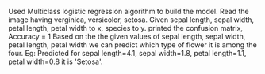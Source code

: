 Used Multiclass logistic regression algorithm to build the model.
Read the image having verginica, versicolor, setosa.
Given sepal length, sepal width, petal length, petal width to x, species to y. 
printed the confusion matrix, Accuracy = 1
Based on the the given values of sepal length, sepal width, petal length, petal width we can predict which type of flower it is among the four.
Eg: Predicted for sepal length=4.1, sepal width=1.8, petal length=1.1, petal width=0.8 it is 'Setosa'.
